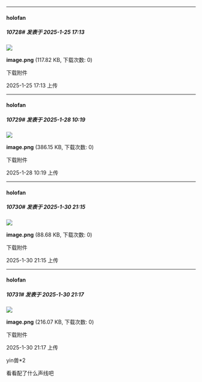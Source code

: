 ﻿
*****

####  holofan  
##### 10728#       发表于 2025-1-25 17:13

<img src="https://img.saraba1st.com/forum/202501/25/171356h8bqy4kbnbwmgqn5.png" referrerpolicy="no-referrer">

<strong>image.png</strong> (117.82 KB, 下载次数: 0)

下载附件

2025-1-25 17:13 上传

*****

####  holofan  
##### 10729#       发表于 2025-1-28 10:19

<img src="https://img.saraba1st.com/forum/202501/28/101928ghs7a4emi73c2cq2.png" referrerpolicy="no-referrer">

<strong>image.png</strong> (386.15 KB, 下载次数: 0)

下载附件

2025-1-28 10:19 上传


*****

####  holofan  
##### 10730#       发表于 2025-1-30 21:15

<img src="https://img.saraba1st.com/forum/202501/30/211544rivyoxv6l8evilye.png" referrerpolicy="no-referrer">

<strong>image.png</strong> (88.68 KB, 下载次数: 0)

下载附件

2025-1-30 21:15 上传

*****

####  holofan  
##### 10731#       发表于 2025-1-30 21:17

<img src="https://img.saraba1st.com/forum/202501/30/211713zv01fv00egsg7eav.png" referrerpolicy="no-referrer">

<strong>image.png</strong> (216.07 KB, 下载次数: 0)

下载附件

2025-1-30 21:17 上传

yin兽*2

看看配了什么声线吧

